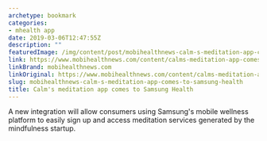 ```yaml
---
archetype: bookmark
categories:
- mhealth app
date: 2019-03-06T12:47:55Z
description: ""
featuredImage: /img/content/post/mobihealthnews-calm-s-meditation-app-comes-to-samsung-health.jpg
link: https://www.mobihealthnews.com/content/calms-meditation-app-comes-samsung-health
linkBrand: mobihealthnews.com
linkOriginal: https://www.mobihealthnews.com/content/calms-meditation-app-comes-samsung-health
slug: mobihealthnews-calm-s-meditation-app-comes-to-samsung-health
title: Calm's meditation app comes to Samsung Health
---
```

A new integration will allow consumers using Samsung's mobile wellness platform to easily sign up and access meditation services generated by the mindfulness startup.
